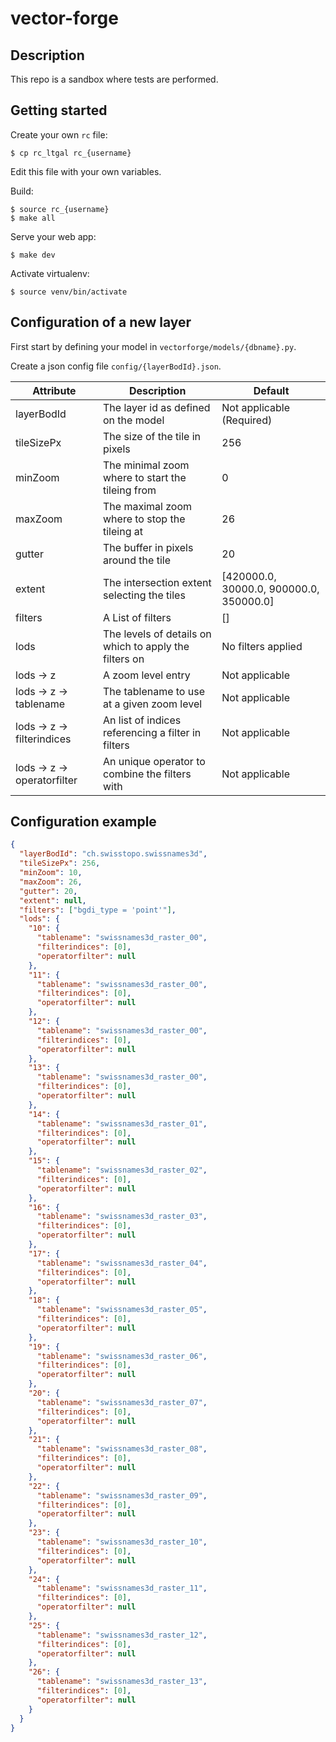 vector-forge
============

## Description

This repo is a sandbox where tests are performed.


## Getting started

Create your own `rc` file:

    $ cp rc_ltgal rc_{username}

Edit this file with your own variables.

Build:

    $ source rc_{username}
    $ make all

Serve your web app:

    $ make dev

Activate virtualenv:

    $ source venv/bin/activate


## Configuration of a new layer

First start by defining your model in `vectorforge/models/{dbname}.py`.

Create a json config file `config/{layerBodId}.json`.


| Attribute                   | Description                                            | Default                                 |
|-----------------------------|--------------------------------------------------------|-----------------------------------------|
| layerBodId                  | The layer id as defined on the model                   | Not applicable (Required)               |
| tileSizePx                  | The size of the tile in pixels                         | 256                                     |
| minZoom                     | The minimal zoom where to start the tileing from       | 0                                       |
| maxZoom                     | The maximal zoom where to stop the tileing at          | 26                                      |
| gutter                      | The buffer in pixels around the tile                   | 20                                      |
| extent                      | The intersection extent selecting the tiles            | [420000.0, 30000.0, 900000.0, 350000.0] |
| filters                     | A List of filters                                      | []                                      |
| lods                        | The levels of details on which to apply the filters on | No filters applied                      |
| lods -> z                   | A zoom level entry                                     | Not applicable                          |
| lods -> z -> tablename      | The tablename to use at a given zoom level             | Not applicable                          |
| lods -> z -> filterindices  | An list of indices referencing a filter in filters     | Not applicable                          |
| lods -> z -> operatorfilter | An unique operator to combine the filters with         | Not applicable                          |


## Configuration example

```json
{
  "layerBodId": "ch.swisstopo.swissnames3d",
  "tileSizePx": 256,
  "minZoom": 10,
  "maxZoom": 26,
  "gutter": 20,
  "extent": null,
  "filters": ["bgdi_type = 'point'"],
  "lods": {
    "10": {
      "tablename": "swissnames3d_raster_00",
      "filterindices": [0],
      "operatorfilter": null
    },
    "11": {
      "tablename": "swissnames3d_raster_00",
      "filterindices": [0],
      "operatorfilter": null
    },
    "12": {
      "tablename": "swissnames3d_raster_00",
      "filterindices": [0],
      "operatorfilter": null
    },
    "13": {
      "tablename": "swissnames3d_raster_00",
      "filterindices": [0],
      "operatorfilter": null
    },
    "14": {
      "tablename": "swissnames3d_raster_01",
      "filterindices": [0],
      "operatorfilter": null
    },
    "15": {
      "tablename": "swissnames3d_raster_02",
      "filterindices": [0],
      "operatorfilter": null
    },
    "16": {
      "tablename": "swissnames3d_raster_03",
      "filterindices": [0],
      "operatorfilter": null
    },
    "17": {
      "tablename": "swissnames3d_raster_04",
      "filterindices": [0],
      "operatorfilter": null
    },
    "18": {
      "tablename": "swissnames3d_raster_05",
      "filterindices": [0],
      "operatorfilter": null
    },
    "19": {
      "tablename": "swissnames3d_raster_06",
      "filterindices": [0],
      "operatorfilter": null
    },
    "20": {
      "tablename": "swissnames3d_raster_07",
      "filterindices": [0],
      "operatorfilter": null
    },
    "21": {
      "tablename": "swissnames3d_raster_08",
      "filterindices": [0],
      "operatorfilter": null
    },
    "22": {
      "tablename": "swissnames3d_raster_09",
      "filterindices": [0],
      "operatorfilter": null
    },
    "23": {
      "tablename": "swissnames3d_raster_10",
      "filterindices": [0],
      "operatorfilter": null
    },
    "24": {
      "tablename": "swissnames3d_raster_11",
      "filterindices": [0],
      "operatorfilter": null
    },
    "25": {
      "tablename": "swissnames3d_raster_12",
      "filterindices": [0],
      "operatorfilter": null
    },
    "26": {
      "tablename": "swissnames3d_raster_13",
      "filterindices": [0],
      "operatorfilter": null
    }
  }
}
```
